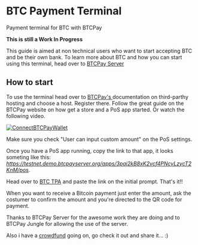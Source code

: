 # BTC Payment Terminal
Payment terminal for BTC with BTCPay

__This is still a Work In Progress__

This guide is aimed at non technical users who want to start accepting BTC and be their own bank. To learn more about BTC and how you can start using this terminal, head over to [BTCPay Server](https://btcpayserver.org/)

## How to start

To use the terminal head over to [BTCPay's ](https://docs.btcpayserver.org/deployment/thirdpartyhosting) documentation on third-parthy hosting and choose a host. Register there. Follow the great guide on the BTCPay website on how get a store and a PoS app started. Or watch the following video.

[![ConnectBTCPayWallet](https://img.youtube.com/vi/xX6LyQej0NQ/mqdefault.jpg)](https://www.youtube.com/watch?v=xX6LyQej0NQ "BTCPay - Connecting Wallet")

Make sure you check "User can input custom amount" on the PoS settings.

Once you have a PoS app running, copy the link to that app, it looks someting like this: *https://testnet.demo.btcpayserver.org/apps/3paj2kB8xK2vcf4PNcvLzycT2KnM/pos*.

Head over to [BTC TPA](https://btctpa.netlify.com/) and paste the link on the initial prompt. That's it!! 

When you want to receive a Bitcoin payment just enter the amount, ask the costumer to confirm the amount and you're directed to the QR code for payment.

Thanks to BTCPay Server for the awesome work they are doing and to BTCPay Jungle for allowing the use of the server.

Also i have a [crowdfund](https://btcpayjungle.com/apps/EDqY93dMrcmToQjQjgWn97W4fNY/crowdfund) going on, go check it out and share it... :)
